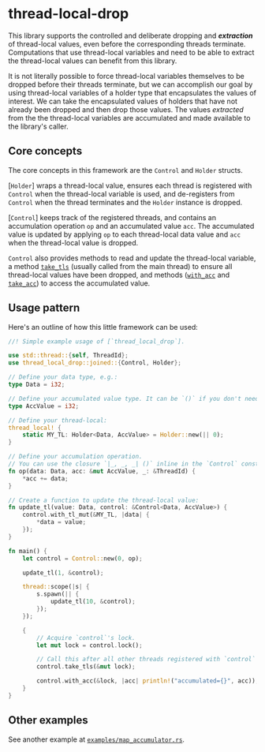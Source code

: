 # thread-local-drop

This library supports the controlled and deliberate dropping and **_extraction_** of thread-local values, even before the corresponding threads terminate. Computations that use thread-local variables and need to be able to extract the thread-local values can benefit from this library.

It is not literally possible to force thread-local variables themselves to be dropped before their threads terminate, but we can accomplish our goal by using thread-local variables of a holder type that encapsulates the values of interest. We can take the encapsulated values of holders that have not already been dropped and then drop those values. The values _extracted_ from the the thread-local variables are accumulated and made available to the library's caller.

## Core concepts

The core concepts in this framework are the `Control` and `Holder` structs.

[`Holder`] wraps a thread-local value, ensures each thread is registered with `Control` when the thread-local variable is used, and de-registers from `Control` when the thread terminates and the `Holder` instance is dropped.

[`Control`] keeps track of the registered threads, and contains an accumulation operation `op` and an accumulated value `acc`. The accumulated value is updated by applying `op` to each thread-local data value and `acc` when the thread-local value is dropped.

`Control` also provides methods to read and update the thread-local variable, a method [`take_tls`](Control::take_tls) (usually called from the main thread) to ensure all thread-local values have been dropped, and methods ([`with_acc`](Control::with_acc) and [`take_acc`](Control::take_acc)) to access the accumulated value.

## Usage pattern

Here's an outline of how this little framework can be used:

```rust
//! Simple example usage of [`thread_local_drop`].

use std::thread::{self, ThreadId};
use thread_local_drop::joined::{Control, Holder};

// Define your data type, e.g.:
type Data = i32;

// Define your accumulated value type. It can be `()` if you don't need an accumulator.
type AccValue = i32;

// Define your thread-local:
thread_local! {
    static MY_TL: Holder<Data, AccValue> = Holder::new(|| 0);
}

// Define your accumulation operation.
// You can use the closure `|_, _, _| ()` inline in the `Control` constructor if you don't need an accumulator.
fn op(data: Data, acc: &mut AccValue, _: &ThreadId) {
    *acc += data;
}

// Create a function to update the thread-local value:
fn update_tl(value: Data, control: &Control<Data, AccValue>) {
    control.with_tl_mut(&MY_TL, |data| {
        *data = value;
    });
}

fn main() {
    let control = Control::new(0, op);

    update_tl(1, &control);

    thread::scope(|s| {
        s.spawn(|| {
            update_tl(10, &control);
        });
    });

    {
        // Acquire `control`'s lock.
        let mut lock = control.lock();

        // Call this after all other threads registered with `control` have been joined.
        control.take_tls(&mut lock);

        control.with_acc(&lock, |acc| println!("accumulated={}", acc));
    }
}
```

## Other examples

See another example at [`examples/map_accumulator.rs`](https://github.com/pvillela/rust-thread-local-drop/blob/main/examples/map_accumulator.rs).
